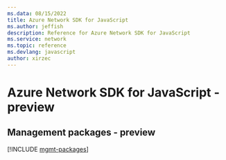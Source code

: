 ```yaml
---
ms.data: 08/15/2022
title: Azure Network SDK for JavaScript
ms.author: jeffish
description: Reference for Azure Network SDK for JavaScript
ms.service: network
ms.topic: reference
ms.devlang: javascript
author: xirzec
---
```

# Azure Network SDK for JavaScript - preview

## Management packages - preview
[!INCLUDE [mgmt-packages](network-mgmt-index.md)]